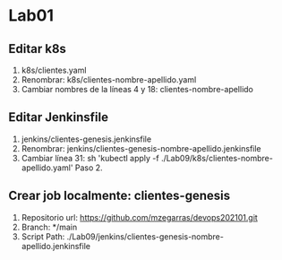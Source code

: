 
# Lab01

## Editar k8s
1. k8s/clientes.yaml
1. Renombrar: k8s/clientes-nombre-apellido.yaml
1. Cambiar nombres de la líneas 4 y 18: 
    clientes-nombre-apellido

## Editar Jenkinsfile
1. jenkins/clientes-genesis.jenkinsfile
1. Renombrar: jenkins/clientes-genesis-nombre-apellido.jenkinsfile
1. Cambiar línea 31:
    sh 'kubectl apply -f ./Lab09/k8s/clientes-nombre-apellido.yaml' Paso 2.

## Crear job localmente: clientes-genesis
1. Repositorio url: https://github.com/mzegarras/devops202101.git
1. Branch: */main
1. Script Path: ./Lab09/jenkins/clientes-genesis-nombre-apellido.jenkinsfile